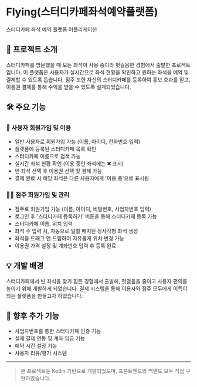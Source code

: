 # Flying(스터디카페좌석예약플랫폼)

스터디카페 좌석 예약 플랫폼 어플리케이션

## 📱 프로젝트 소개

스터디카페를 방문했을 때 모든 좌석이 사용 중이라 헛걸음한 경험에서 출발한 프로젝트입니다. 이 플랫폼은 사용자가 실시간으로 좌석 현황을 확인하고 원하는 좌석을 예약 및 결제할 수 있도록 돕습니다. 점주 또한 자신의 스터디카페를 등록하여 홍보 효과를 얻고, 이용권 결제를 통해 수익을 받을 수 있도록 설계되었습니다.

## 🛠️ 주요 기능

### 👤 사용자 회원가입 및 이용
- 일반 사용자로 회원가입 가능 (이름, 아이디, 전화번호 입력)
- 플랫폼에 등록된 스터디카페 목록 확인
- 스터디카페 이름으로 검색 가능
- 실시간 좌석 현황 확인 (이용 중인 좌석에는 ❌ 표시)
- 빈 좌석 선택 후 이용권 선택 및 결제 가능
- 결제 완료 시 해당 좌석은 다른 사용자에게 '이용 중'으로 표시됨

### 🧑‍💼 점주 회원가입 및 관리
- 점주로 회원가입 가능 (이름, 아이디, 비밀번호, 사업자번호 입력)
- 로그인 후 '스터디카페 등록하기' 버튼을 통해 스터디카페 등록 가능
- 스터디카페 이름, 위치 입력
- 좌석 수 입력 시, 자동으로 일렬 배치된 정사각형 좌석 생성
- 좌석을 드래그 앤 드랍하여 자유롭게 위치 변경 가능
- 이용권 가격 설정 및 계좌번호 입력 후 등록 완료

## 💡 개발 배경

스터디카페에서 빈 좌석을 찾기 힘든 경험에서 출발해, 헛걸음을 줄이고 사용자 편의를 높이기 위해 개발하게 되었습니다. 결제 시스템을 통해 이용자와 점주 모두에게 이득이 되는 플랫폼을 만들고자 하였습니다.

## 🧩 향후 추가 기능
- 사업자번호를 통한 스터디카페 인증 기능
- 실제 결제 연동 및 계좌 입금 기능
- 예약 시간 설정 기능
- 사용자 리뷰/평가 시스템

---

> 본 프로젝트는 Kotlin 기반으로 개발되었으며, 프론트엔드와 백엔드 모두 직접 구현하였습니다.
